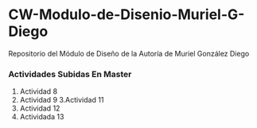 # CW-Modulo-de-Disenio-Muriel-G-Diego
Repositorio del Módulo de Diseño de la Autoría de Muriel González Diego

### Actividades Subidas En Master
1. Actividad 8
2. Actividad 9
3.Actividad 11
4. Actividad 12
5. Actividada 13

